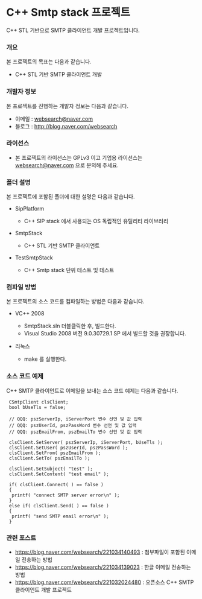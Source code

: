 # C++ Smtp stack 프로젝트
C++ STL 기반으로 SMTP 클라이언트 개발 프로젝트입니다.

### 개요
본 프로젝트의 목표는 다음과 같습니다.

* C++ STL 기반 SMTP 클라이언트 개발

### 개발자 정보
본 프로젝트를 진행하는 개발자 정보는 다음과 같습니다.

* 이메일 : websearch@naver.com
* 블로그 : http://blog.naver.com/websearch

### 라이선스

* 본 프로젝트의 라이선스는 GPLv3 이고 기업용 라이선스는 websearch@naver.com 으로 문의해 주세요.

### 폴더 설명
본 프로젝트에 포함된 폴더에 대한 설명은 다음과 같습니다.

* SipPlatform
  * C++ SIP stack 에서 사용되는 OS 독립적인 유틸리티 라이브러리

* SmtpStack
  * C++ STL 기반 SMTP 클라이언트

* TestSmtpStack
  * C++ Smtp stack 단위 테스트 및 테스트

### 컴파일 방법
본 프로젝트의 소스 코드를 컴파일하는 방법은 다음과 같습니다.

 * VC++ 2008
   - SmtpStack.sln 더블클릭한 후, 빌드한다.
   - Visual Studio 2008 버전 9.0.30729.1 SP 에서 빌드할 것을 권장합니다.

* 리눅스
  * make 를 실행한다.

### 소스 코드 예제
C++ SMTP 클라이언트로 이메일을 보내는 소스 코드 예제는 다음과 같습니다.

```
 CSmtpClient clsClient;
 bool bUseTls = false;
 
 // QQQ: pszServerIp, iServerPort 변수 선언 및 값 입력
 // QQQ: pszUserId, pszPassWord 변수 선언 및 값 입력
 // QQQ: pszEmailFrom, pszEmailTo 변수 선언 및 값 입력

 clsClient.SetServer( pszServerIp, iServerPort, bUseTls );
 clsClient.SetUser( pszUserId, pszPassWord );
 clsClient.SetFrom( pszEmailFrom );
 clsClient.SetTo( pszEmailTo );

 clsClient.SetSubject( "test" );
 clsClient.SetContent( "test email" );

 if( clsClient.Connect( ) == false )
 {
  printf( "connect SMTP server error\n" );
 }
 else if( clsClient.Send( ) == false )
 {
  printf( "send SMTP email error\n" );
 }
 ```
 
### 관련 포스트

* https://blog.naver.com/websearch/221034140493 : 첨부파일이 포함된 이메일 전송하는 방법
* https://blog.naver.com/websearch/221034139023 : 한글 이메일 전송하는 방법
* https://blog.naver.com/websearch/221032024480 : 오픈소스 C++ SMTP 클라이언트 개발 프로젝트
